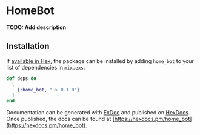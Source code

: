 # HomeBot

**TODO: Add description**

## Installation

If [available in Hex](https://hex.pm/docs/publish), the package can be installed
by adding `home_bot` to your list of dependencies in `mix.exs`:

```elixir
def deps do
  [
    {:home_bot, "~> 0.1.0"}
  ]
end
```

Documentation can be generated with [ExDoc](https://github.com/elixir-lang/ex_doc)
and published on [HexDocs](https://hexdocs.pm). Once published, the docs can
be found at [https://hexdocs.pm/home_bot](https://hexdocs.pm/home_bot).

